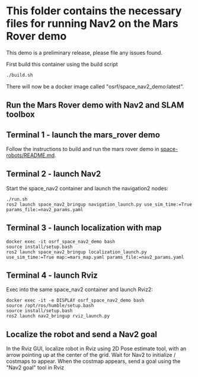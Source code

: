 # This folder contains the necessary files for running Nav2 on the Mars Rover demo

This demo is a preliminary release, please file any issues found.

First build this container using the build script

```bash
./build.sh
```

There will now be a docker image called "osrf/space_nav2_demo:latest".

## Run the Mars Rover demo with Nav2 and SLAM toolbox

## Terminal 1 - launch the mars_rover demo

Follow the instructions to build and run the mars rover demo in [space-robots/README.md](../space_robots/README.md).

## Terminal 2 - launch Nav2

Start the space_nav2 container and launch the navigation2 nodes:

```
./run.sh
ros2 launch space_nav2_bringup navigation_launch.py use_sim_time:=True params_file:=nav2_params.yaml
```

## Terminal 3 - launch localization with map

```
docker exec -it osrf_space_nav2_demo bash
source install/setup.bash
ros2 launch space_nav2_bringup localization_launch.py use_sim_time:=True map:=mars_map.yaml params_file:=nav2_params.yaml
```

## Terminal 4 - launch Rviz

Exec into the same space_nav2 container and launch Rviz2:

```
docker exec -it -e DISPLAY osrf_space_nav2_demo bash
source /opt/ros/humble/setup.bash
source install/setup.bash
ros2 launch nav2_bringup rviz_launch.py
```

## Localize the robot and send a Nav2 goal

In the Rviz GUI, localize robot in Rviz using 2D Pose estimate tool, with an arrow pointing up at the center of the grid.
Wait for Nav2 to initialize / costmaps to appear.
When the costmap appears, send a goal using the "Nav2 goal" tool in Rviz
